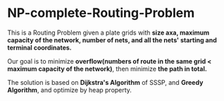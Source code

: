 # NP-complete-Routing-Problem

This is a Routing Problem given a plate grids with **size axa, maximum capacity of the network, number of nets,
and all the nets' starting and terminal coordinates.**

Our goal is to minimize  **overflow(numbers of route in the same grid < maximum capacity of the network)**,
then minimize **the path in total.**

The solution is based on **Dijkstra's Algorithm** of SSSP, and **Greedy Algorithm**, and optimize by heap property.
